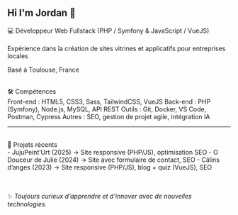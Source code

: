 ## Hi I'm Jordan 👋


💻 Développeur Web Fullstack (PHP / Symfony & JavaScript / VueJS)  
<br>
Expérience dans la création de sites vitrines et applicatifs pour entreprises locales  

Basé à Toulouse, France  

<br>
 🛠️ Compétences  
<br>
Front-end : HTML5, CSS3, Sass, TailwindCSS, VueJS  
Back-end : PHP (Symfony), Node.js, MySQL, API REST  
Outils : Git, Docker, VS Code, Postman, Cypress  
Autres : SEO, gestion de projet agile, intégration IA  

---
<br>
 📌 Projets récents  
<br>
- JujuPeint’Urt (2025) → Site responsive (PHP/JS), optimisation SEO  
- O Douceur de Julie (2024) → Site avec formulaire de contact, SEO  
- Câlins d’anges (2023) → Site responsive (PHP/JS), blog + quiz (VueJS), SEO

  
<br><br>
✨ *Toujours curieux d’apprendre et d’innover avec de nouvelles technologies.*
